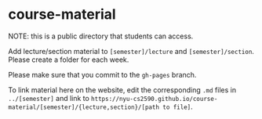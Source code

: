 # course-material

NOTE: this is a public directory that students can access.

Add lecture/section material to `[semester]/lecture` and `[semester]/section`. Please create a folder for each week.

Please make sure that you commit to the `gh-pages` branch.

To link material here on the website, edit the corresponding `.md` files in `../[semester]` and link to `https://nyu-cs2590.github.io/course-material/[semester]/{lecture,section}/[path to file]`.

